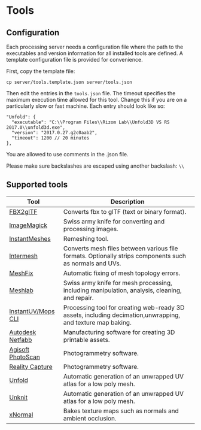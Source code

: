 # Tools

## Configuration

Each processing server needs a configuration file where the path to the executables and version information for all
installed tools are defined. A template configuration file is provided for convenience.

First, copy the template file:
    
    cp server/tools.template.json server/tools.json
    
Then edit the entries in the `tools.json` file. The timeout specifies the maximum execution
time allowed for this tool. Change this if you are on a particularly slow or fast machine.
Each entry should look like so:

    "Unfold": {
      "executable": "C:\\Program Files\\Rizom Lab\\Unfold3D VS RS 2017.0\\unfold3d.exe",
      "version": "2017.0.27.g2c0aab2",
      "timeout": 1200 // 20 minutes
    },

You are allowed to use comments in the .json file.
 
 Please make sure backslashes are escaped using another backslash: `\\`

## Supported tools

| Tool                                       | Description                                                                                                 |
|--------------------------------------------|-------------------------------------------------------------------------------------------------------------|
| [FBX2glTF](tools/FBX2glTF.md)              | Converts fbx to glTF (text or binary format).                                                               |
| [ImageMagick](tools/imageMagic.md)         | Swiss army knife for converting and processing images.                                                      |
| [InstantMeshes](tools/instantMeshes.md)    | Remeshing tool.                                                                                             |
| [Intermesh](tools/intermesh.md)            | Converts mesh files between various file formats. Optionally strips components such as normals and UVs.     |
| [MeshFix](tools/meshfix.md)                | Automatic fixing of mesh topology errors.                                                                   |
| [Meshlab](tools/meshlab.md)                | Swiss army knife for mesh processing, including manipulation, analysis, cleaning, and repair.               |
| [InstantUV/Mops CLI](tools/mops.md)        | Processing tool for creating web-ready 3D assets, including decimation,unwrapping, and texture map baking.  |
| [Autodesk Netfabb](tools/netfabb.md)       | Manufacturing software for creating 3D printable assets.                                                    |
| [Agisoft PhotoScan](tools/photoScan.md)    | Photogrammetry software.                                                                                    |
| [Reality Capture](tools/realityCapture.md) | Photogrammetry software.                                                                                    |
| [Unfold](tools/unfold.md)                  | Automatic generation of an unwrapped UV atlas for a low poly mesh.                                          |
| [Unknit](tools/unknit.md)                  | Automatic generation of an unwrapped UV atlas for a low poly mesh.                                          |
| [xNormal](tools/xNormal.md)                | Bakes texture maps such as normals and ambient occlusion.                                                   |
